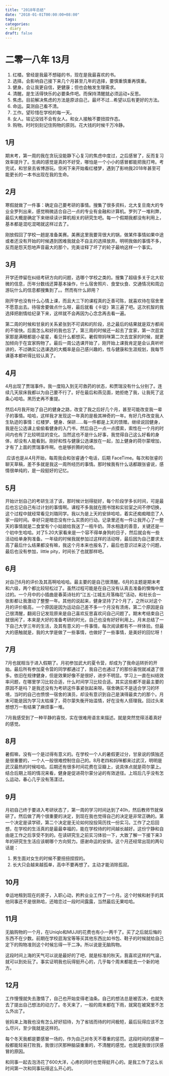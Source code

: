 ```yaml
---
title: "2018年总结"
date: "2018-01-01T00:00:00+08:00"
tags: 
categories: 
- diary
draft: false
---
```


# 二零一八年 13月



1. 红楼。曾经是我最不想碰的书，现在是我最喜欢的书。
2. 选择。会影响自己接下来几个月甚至几年的选择，要慎重慎重再慎重。
3. 健身。会让我更自信，更健康；但也会触发生理需求。
4. 清醒。是生活得快乐的必要条件吧。而保持清醒就必须运动+反思。
5. 焦虑。目前解决焦虑的方法是原谅自己，最坏不过…希望以后有更好的方法。
6. 命运。莫测自己看不清。
7. 工作。望珍惜在学校的每一天。
8. 女人。铭记没钱不会有女人。和女人接触不要扭捏作态。
9. 购物。时时刻刻记住购物的原则。花大钱的时候千万冷静。



## 1月

​	期末考，第一周的我在贪玩没能静下心复习的焦虑中度过，之后感冒了，反而复习效率提升了。生病的感觉是真的不好受，哪怕是一个小小的感冒都能把我打垮。考完试，和甘泉去省博游玩。空闲下来开始看红楼梦，遇到了影响我2018年甚至可能更长的一本书出现在我的生命。



## 2月

​	寒假就做了一件事：确定自己要考研的事情。搜集了很多资料，北大复旦南大的专业全罗列出来，感觉稍微适合自己一点的专业有金融和计算机。罗列了一堆利弊，最后大概是确定下来继续读计算机相关的研究生吧。每一个假期我都没有利用上，基本都是混吃混喝就这样过去了。

​	刚放假回了学校一趟是准备美赛。美赛这里我要背很大的锅，做某件事情如果中途或者还没有开始的时候遇到困难我就会不自主的选择放弃。明明我做的事情不多，反而是怨天怨地声音最大的那个。完美诠释了坏了的轮子最响这样一个事实。



## 3月

​	开学还停留在纠结考研方向的问题，选哪个学校之类的。搜集了超级多关于北大软微的信息，历年分数线还算基本操作，什么宿舍照片、食堂伙食、交通情况和周边游玩什么的信息都搜集到了。。然而有什么卵用？

​	刚开学也没有什么心情上课，而且大三下的课程真的乏善可陈，就喜欢待在宿舍里不愿意出去。待宿舍要做点什么呀，最后就看《卡徒》第三遍了吧。这次机智的我选择把剧情给纪录下来，这样就不会再因为心念念再去看一遍。

​	第二周的时候和甘泉的关系紧张到不可调和的阶段，总之最后的结果就是双方都闹的不愉快。后面怎么和好的我也忘了，第三周的时候还一起去了宜家，第一次逛宜家那是满眼都是小星星，看见什么都想买。暑假带妈咪第二次去宜家的时候，就更加倾向于在宜家购物了。最后一周公选课开始了，刚开始上课我肯定是会认真听听讲的，不过确实公选课选的大概率是自己感兴趣的，性与健康和生涯规划，我每节课基本都听得比较认真了。



## 4月

​	4月出现了贾瑞事件。我一度陷入到无可救药的状态，和贾瑞没有什么分别了。连续几天尿床我都以为自己要不行了。好在最后和燕见面，她拒绝了我，让我死了这条心哈哈。黑历史再不重提。

​	然后4月我开始了自己的健身之路，改变了我之后好几个月，甚至可能改变我一辈子的事情。哈哈，这样我才发现这一年真的是极其神奇的一年。有好几件改变我人生轨迹的事情：红楼梦、健身、保研……每一件都是上天的馈赠。继续说回健身，我是在公选课上偷偷看健身的入门书，然后自己一点一点摸索，索性在一个月的时间内也有了比较明显的变化。当然这也不是什么好事，我觉得自己这么好看的身体，却没有人能看到。刚好和性与健康公选课放在一起，加上健身的荷尔蒙增加，才有了上面的贾瑞事件啊。也是够折腾的哈哈。

​	应该也是从4月开始，每周我会和张睿通个电话，后期 FaceTime。每次和张睿的聊天草稿，差不多就是我这一周所经历的事情。那时候我有什么话都跟张睿说，感情很单纯的，是一段挺好的记忆。



## 5月

​	开始计划自己的考研生活了该，那时候计划得挺好，每个阶段学多长时间，可是最后也忘记自己有过计划的事情啊。课程不多我就在图书馆和实验室之间不停切换，这个过程中就经常看见刘璐同学。我以为是上天的安排哈哈，着实还痴痴暗恋了人家一段时间。幸好只是暗恋没有什么实质的行动。记录里还有一件让我开心了一整天的事情就是二食堂有个小姑娘给我送了一瓶牛奶。萍水相逢的善意，关键还是一个初中生哈哈。对了5.20大家看来是一个容不得单身狗的日子，然后就会有一些活动给单身狗准备。一年级的时候我就参加过这样的活动呀，最后因为自己要求太高了最后什么结果都没有嘛，我这个月本来也报名了，最后也意识过来这个问题，最后也没有参加，little pity，时间长了也就那样吧。



## 6月

​	对自己6月的评价及其高啊哈哈哈。最主要的是自己很清醒。6月的主题是期末考和六级，两个都比较轻松过了。虽然过程可能是在自己没有认真去准备的懊悔中度过的。一个月中的小插曲是春英诗社的“江五-江城五月落梅花”活动，和社长合一张影都让我激动了整整一年。其他的说起来，健身坚持了2个月了，之所以对这个月的评价极高，一个原因是因为运动自己差不多一个月没有溃疡，第二个原因是自己很清醒，翻阅日记发现原来是自己喜欢反思喜欢问自己问题了。期末考结束自己就很闲了，本来是大好的准备考研的时光，自己也没有好好利用上。月末总结了一下自己大学三年的生活，及其有意义的一件事情，每次阅读都有不一样体验。但最大的感触就是，我的大学是做了一些事情，也做好了一些事情，是美好的回忆呀！



## 7月

​	7月也就相当于进入假期了。月初参加武大的夏令营，却成为了我命运转折的开始。最后所有参加夏令营的同学都通过了，我自己也通过了的那份喜悦就减退了很多。依旧在规律健身，但是效果好像不是很好，进步不明显。学习上一直在纠结效率问题，在哪里学习比较合适，什么时间学习比较合适。其实这些都不是最主要的原因不是吗？是我还没有为考研这件事紧张起来呀。宿舍确实不是适合学习的环境，当时的自己也愤恨一宿舍的演员，却没有意识到自己是演得最卖力的那个。月末可能是因为学习太枯燥了，荷尔蒙失衡开始滥情，好在没有人搭理我。回过头来想想万一有结果了麻烦事一堆。

​	7月我感受到了一种平静的喜悦，实在很难用语言来描述。就是突然觉得活着真好的感觉。



## 8月

​	暑假嘛，没有一个是过得有意义的。在学校一个人的暑假更过分，甘泉说的慎独还是很重要的，一个人一般很难控制住自己的。8月老四和妈咪都来过武汉，明明是武汉最热的时候哈哈。后期还有很多时间花费在豆瓣上，说具体点就是荷尔蒙上。结合后期上班的情况来看，健身是促进荷尔蒙分泌的有效途径。上班后几乎没有怎么运动，春心几乎没有荡漾过。





## 9月

月初自己终于要进入考研状态了，第一周的学习时间达到了40h，然后教师节就保研了。然后做了两个很重要的决定，到现在我也觉得自己的决定是非常正确的。第一个决定是读学硕，第二个决定是无论如何投投简历找一份实习。工作了之后回想，在学校的生活真的是最最幸福的，能在学校待的时间越长越好。这份宁静和自由是工作之后享受不到的。在读研究生之前实习体验一下，大致了解一下接下来3年的研究生生活应该朝哪个方向努力。感谢命运的安排。这个月还经常出现的两句话是：

1. 男生面对女生的时候不要扭扭捏捏的。
2. 长大只会越来越孤单，高中不要再想了。主动才能消除孤寂。



## 10月

​	幸运地租到现在的房子，入职心动，矜矜业业工作了一个月。这个时候和射手的其他同事还不是很熟哈，还暗恋过一段时间露露，当然最后无果哈哈。



## 11月

​	无脑购物的一个月，在Uniqlo和MUJI的花费也有小一两千了。买了之后就后悔的东西不在少数。前期在学校逛淘宝等等买其他东西比如书包、鞋子的时候就给自己定下的购物准则这个时候忘得一干二净。所以说是无脑购物。

​	这段时间上海的天气可以说是最好的了吧，就是标准的秋天。我喜欢这样的气温，就可以到处玩了。事实证明我也玩得挺开心的，几乎每个周末都能去一个新的地方。



## 12月

​	工作慢慢就失去激情了，自己也开始变得老油条。自己的想法总是被否决，也就失去了提出自己想法的动力了。冬天来了，一般的周末都在下雨，就窝在被窝里不怎么外出了。

​	爸妈来上海我也没有怎么好好招待，为了省钱而待的时间极短，最后玩得应该不怎么尽兴，至少我就是这样的。

​	每个冬天我都是要感冒一场的，作为自己对冬天不尊重的惩罚。这段时间的感冒一般都能轻易打败我，我很讨厌那种脑袋重重的，不清醒的感觉。也就是我很讨厌感冒的原因。

​	和同事一起去泡汤花了600大洋，心疼的同时也觉得挺开心的。是我工作了这么长时间第一次和同事玩得这么开心的。